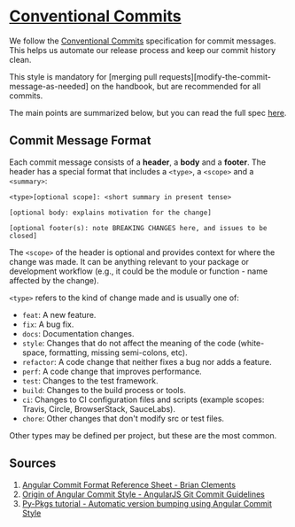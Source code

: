 # [Conventional Commits](#conventional-commits)

We follow the [Conventional Commits](https://www.conventionalcommits.org/en/v1.0.0/) specification for commit messages. This helps us automate our release process and keep our commit history clean. 

This style is mandatory for [merging pull requests][modify-the-commit-message-as-needed] on the handbook, but are recommended for all commits.

The main points are summarized below, but you can read the full spec [here](https://www.conventionalcommits.org/en/v1.0.0/).

## Commit Message Format

Each commit message consists of a **header**, a **body** and a **footer**. The header has a special format that includes a `<type>`, a `<scope>` and a `<summary>`:

```
<type>[optional scope]: <short summary in present tense>

[optional body: explains motivation for the change]

[optional footer(s): note BREAKING CHANGES here, and issues to be closed]
```

The `<scope>` of the header is optional and provides context for where the change was made. It can be anything relevant to your package or development workflow (e.g., it could be the module or function - name affected by the change).

`<type>` refers to the kind of change made and is usually one of:

- `feat`: A new feature.
- `fix`: A bug fix.
- `docs`: Documentation changes.
- `style`: Changes that do not affect the meaning of the code (white-space, formatting, missing semi-colons, etc).
- `refactor`: A code change that neither fixes a bug nor adds a feature.
- `perf`: A code change that improves performance.
- `test`: Changes to the test framework.
- `build`: Changes to the build process or tools.
- `ci`: Changes to CI configuration files and scripts (example scopes: Travis, Circle, BrowserStack, SauceLabs).
- `chore`: Other changes that don't modify src or test files.

Other types may be defined per project, but these are the most common.


## Sources

1. [Angular Commit Format Reference Sheet - Brian Clements](https://gist.github.com/brianclements/841ea7bffdb01346392c)
2. [Origin of Angular Commit Style - AngularJS Git Commit Guidelines](https://github.com/angular/angular.js/blob/master/DEVELOPERS.md#commits)
3. [Py-Pkgs tutorial - Automatic version bumping using Angular Commit Style](https://py-pkgs.org/en/latest/development/commit-guidelines.html)
